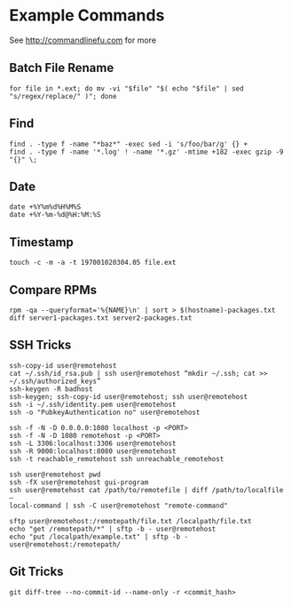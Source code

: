 # Example Commands
See http://commandlinefu.com for more

## Batch File Rename

    for file in *.ext; do mv -vi "$file" "$( echo "$file" | sed "s/regex/replace/" )"; done

## Find

    find . -type f -name "*baz*" -exec sed -i 's/foo/bar/g' {} +
    find . -type f -name '*.log' ! -name '*.gz' -mtime +182 -exec gzip -9 "{}" \;

## Date

    date +%Y%m%d%H%M%S
    date +%Y-%m-%d@%H:%M:%S

## Timestamp

    touch -c -m -a -t 197001020304.05 file.ext

## Compare RPMs

    rpm -qa --queryformat='%{NAME}\n' | sort > $(hostname)-packages.txt
    diff server1-packages.txt server2-packages.txt

## SSH Tricks

    ssh-copy-id user@remotehost
    cat ~/.ssh/id_rsa.pub | ssh user@remotehost “mkdir ~/.ssh; cat >> ~/.ssh/authorized_keys”
    ssh-keygen -R badhost
    ssh-keygen; ssh-copy-id user@remotehost; ssh user@remotehost
    ssh -i ~/.ssh/identity.pem user@remotehost
    ssh -o "PubkeyAuthentication no" user@remotehost

    ssh -f -N -D 0.0.0.0:1080 localhost -p <PORT>
    ssh -f -N -D 1080 remotehost -p <PORT>
    ssh -L 3306:localhost:3306 user@remotehost
    ssh -R 9000:localhost:8080 user@remotehost
    ssh -t reachable_remotehost ssh unreachable_remotehost

    ssh user@remotehost pwd
    ssh -fX user@remotehost gui-program
    ssh user@remotehost cat /path/to/remotefile | diff /path/to/localfile –
    local-command | ssh -C user@remotehost "remote-command"

    sftp user@remotehost:/remotepath/file.txt /localpath/file.txt
    echo "get /remotepath/*" | sftp -b - user@remotehost
    echo "put /localpath/example.txt" | sftp -b - user@remotehost:/remotepath/

## Git Tricks

    git diff-tree --no-commit-id --name-only -r <commit_hash>
